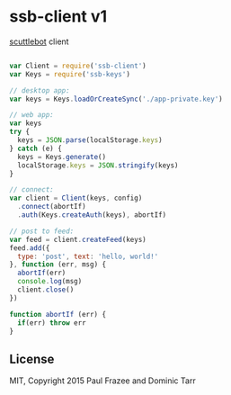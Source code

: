 # ssb-client v1

[scuttlebot](https://github.com/ssbc/scuttlebot) client

```js

var Client = require('ssb-client')
var Keys = require('ssb-keys')

// desktop app:
var keys = Keys.loadOrCreateSync('./app-private.key')

// web app:
var keys
try {
  keys = JSON.parse(localStorage.keys)
} catch (e) {
  keys = Keys.generate()
  localStorage.keys = JSON.stringify(keys)
}

// connect:
var client = Client(keys, config)
  .connect(abortIf)
  .auth(Keys.createAuth(keys), abortIf)

// post to feed:
var feed = client.createFeed(keys)
feed.add({
  type: 'post', text: 'hello, world!'
}, function (err, msg) {
  abortIf(err)
  console.log(msg)
  client.close()
})

function abortIf (err) {
  if(err) throw err
}

```

## License

MIT, Copyright 2015 Paul Frazee and Dominic Tarr

